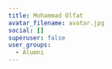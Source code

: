 ```yaml
---
title: Mohammad Olfat
avatar_filename: avatar.jpg
social: []
superuser: false
user_groups:
  - Alumni
---
```

